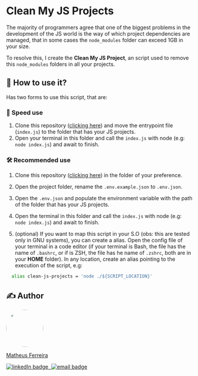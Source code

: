 # Clean My JS Projects

 The majority of programmers agree that one of the biggest problems in the development of the JS world is the way of which project dependencies are managed, that in some cases the `node_modules` folder can exceed 1GB in your size.

  To resolve this, I create the **Clean My JS Project**, an script used to remove this `node_modules` folders in all your projects.

## 🚀 How to use it?
 Has two forms to use this script, that are:

### 🚄 Speed use
1. Clone this repository ([clicking here](https://codeload.github.com/MattFerreira18/cleanMyJsProjects/zip/refs/heads/main)) and move the entrypoint file (`index.js`) to the folder that has your JS projects.
2. Open your terminal in this folder and call the `index.js` with node (e.g: `node index.js`) and await to finish.

### 🛠️ Recommended use
1. Clone this repository ([clicking here](https://codeload.github.com/MattFerreira18/cleanMyJsProjects/zip/refs/heads/main)) in the folder of your preference.

2. Open the project folder, rename the `.env.example.json` to `.env.json`.

3. Open the `.env.json` and populate the environment variable with the path of the folder that has your JS projects.

4. Open the terminal in this folder and call the `index.js` with node (e.g: `node index.js`) and await to finish.


5. (optional) If you want to map this script in your S.O (obs: this are tested only in GNU systems), you can create a alias. Open the config file of your terminal in a code editor (if your terminal is Bash, the file has the name of `.bashrc`, or if is ZSH, the file has he name of `.zshrc`, both are in your **HOME** folder). In any location, create an alias pointing to the execution of the script, e.g:
```bash
  alias clean-js-projects = 'node ./${SCRIPT_LOCATION}'
```
## ✍ Author
<a href="https://www.github.com/MattFerreira18">
  <img src="https://www.github.com/MattFerreira18.png" style="border-radius: 50%" width="100px">
  <p>Matheus Ferreira</p>
</a>

<div>
  <a href="https://www.linkedin.com/in/matheus-ferreira-9267091b3/">
    <img src="https://img.shields.io/badge/-Matheus-blue?style=flat-square&logo=Linkedin&logoColor=white" alt="linkedIn badge">
  </a>
  <a href="https://github.com/MattFerreira18">
    <img src="https://img.shields.io/badge/-MattFerreira18-0d1117?style=flat-square&logo=github&logoColor=white" alt="">
  </a>
  <a href="mailto:matheusferreira.dev@gmail.com">
    <img src="https://img.shields.io/badge/-matheusferreira.dev@gmail.com-c14438?style=flat-square&logo=Gmail&logoColor=white" alt="email badge">
  </a>
</div>